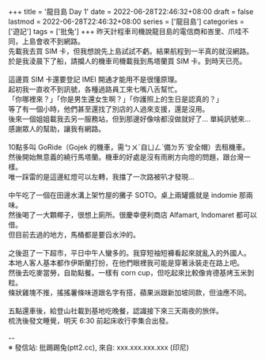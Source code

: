+++
title = '龍目島 Day 1'
date = 2022-06-28T22:46:32+08:00
draft = false
lastmod = 2022-06-28T22:46:32+08:00
series = ['龍目島']
categories = ['遊記']
tags = ['批兔']
+++
昨天計程車司機說龍目島的電信商和峇里、爪哇不同，上島會收不到網路。<br>
先載我去買 SIM 卡，但我想說先上島試試不虧。結果航程到一半真的就沒網路。<br>
於是我淩晨下了船，請攔人的機車司機載我到馬塔蘭買 SIM 卡。到時天已亮。<br>
<br>
這邊買 SIM 卡還要登記 IMEI 開通才能用不是很懂原理。<br>
起初我一直收不到訊號，各種過路員工來七嘴八舌幫忙。<br>
「你哪裡來？」「你是男生還女生啊？」「你護照上的生日是認真的？」<br>
等了有一個小時，他們甚至還找了別店的人過來支援，還是沒用。<br>
後來一個姐姐載我去另一服務站，但到那邊好像啥都沒做就好了… 單純訊號來…<br>
感謝眾人的幫助，讓我有網路。<br>
<br>
10點多叫 GoRide（Gojek 的機車，需ㄅㄨˊ自ㄩㄥˋ備ㄉㄞˋ安全帽）去租機車。<br>
然後開始無意義的繞行馬塔蘭。機車的好處是沒有雨刷方向燈的問題，跟台灣一樣。<br>
唯一踩雷的是這邊紅燈可以左轉，我擋了一次路被叭才發現…<br>
<br>
中午吃了一個在田邊水溝上架竹屋的攤子 SOTO。桌上兩罐醬就是 indomie 那兩味。<br>
然後喝了一大顆椰子，很想上廁所。很慶幸便利商店 Alfamart, Indomaret 都可以借。<br>
但目前去過的地方，馬桶都是要舀水沖的。<br>
<br>
之後逛了一下超市，平日中午人蠻多的。我穿短袖短褲看起來就亂入的外國人。<br>
本地人客人基本都作伊斯蘭打扮，在他們眼裡我可能是穿著泳裝走在路上吧。<br>
然後去吃麥當勞，自助點餐。一樣有 corn cup，但吃起來比較像肯德基烤玉米剝粒。<br>
條狀雞塊不推，搖搖薯條味道跟名字有搭，蘋果派跟新加坡同款，但油應不同。<br>
<br>
五點還車後，給登山社載到基地吃晚餐，認識接下來三天兩夜的旅伴。<br>
梳洗後發文睡覺，明天 6:30 前起床收行李集合出發。<br>
<br>
--<br>
※ 發信站: 批踢踢兔(ptt2.cc), 來自: xxx.xxx.xxx.xxx (印尼)<br>
